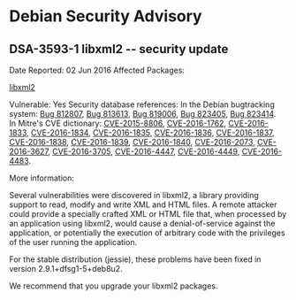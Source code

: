 
Debian Security Advisory
========================


DSA-3593-1 libxml2 -- security update
-------------------------------------



Date Reported:
02 Jun 2016
Affected Packages:

[libxml2](https://packages.debian.org/src:libxml2)

Vulnerable:
Yes
Security database references:
In the Debian bugtracking system: [Bug 812807](https://bugs.debian.org/cgi-bin/bugreport.cgi?bug=812807), [Bug 813613](https://bugs.debian.org/cgi-bin/bugreport.cgi?bug=813613), [Bug 819006](https://bugs.debian.org/cgi-bin/bugreport.cgi?bug=819006), [Bug 823405](https://bugs.debian.org/cgi-bin/bugreport.cgi?bug=823405), [Bug 823414](https://bugs.debian.org/cgi-bin/bugreport.cgi?bug=823414).  
In Mitre's CVE dictionary: [CVE-2015-8806](https://security-tracker.debian.org/tracker/CVE-2015-8806), [CVE-2016-1762](https://security-tracker.debian.org/tracker/CVE-2016-1762), [CVE-2016-1833](https://security-tracker.debian.org/tracker/CVE-2016-1833), [CVE-2016-1834](https://security-tracker.debian.org/tracker/CVE-2016-1834), [CVE-2016-1835](https://security-tracker.debian.org/tracker/CVE-2016-1835), [CVE-2016-1836](https://security-tracker.debian.org/tracker/CVE-2016-1836), [CVE-2016-1837](https://security-tracker.debian.org/tracker/CVE-2016-1837), [CVE-2016-1838](https://security-tracker.debian.org/tracker/CVE-2016-1838), [CVE-2016-1839](https://security-tracker.debian.org/tracker/CVE-2016-1839), [CVE-2016-1840](https://security-tracker.debian.org/tracker/CVE-2016-1840), [CVE-2016-2073](https://security-tracker.debian.org/tracker/CVE-2016-2073), [CVE-2016-3627](https://security-tracker.debian.org/tracker/CVE-2016-3627), [CVE-2016-3705](https://security-tracker.debian.org/tracker/CVE-2016-3705), [CVE-2016-4447](https://security-tracker.debian.org/tracker/CVE-2016-4447), [CVE-2016-4449](https://security-tracker.debian.org/tracker/CVE-2016-4449), [CVE-2016-4483](https://security-tracker.debian.org/tracker/CVE-2016-4483).  

More information:

Several vulnerabilities were discovered in libxml2, a library providing
support to read, modify and write XML and HTML files. A remote attacker
could provide a specially crafted XML or HTML file that, when processed
by an application using libxml2, would cause a denial-of-service against
the application, or potentially the execution of arbitrary code with the
privileges of the user running the application.


For the stable distribution (jessie), these problems have been fixed in
version 2.9.1+dfsg1-5+deb8u2.


We recommend that you upgrade your libxml2 packages.





